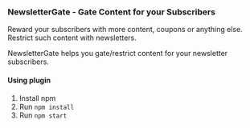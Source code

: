### NewsletterGate - Gate Content for your Subscribers  

Reward your subscribers with more content, coupons or anything else. Restrict such content with newsletters.

NewsletterGate helps you gate/restrict content for your newsletter subscribers.

#### Using plugin

1. Install npm
2. Run ``npm install``
3. Run ``npm start``
